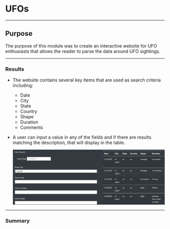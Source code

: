 # UFOs
____

## Purpose
The purpose of this module was to create an interactive website for UFO enthusiasts that allows the reader to parse the data around UFO sightings. 
  
___

### Results
* The website contains several key items that are used as search criteria including: 
   * Date
   * City
   * State
   * Country
   * Shape 
   * Duration
   * Comments

* A user can input a value in any of the fields and if there are results matching the description, that will display in the table.  
 
    ![Search_Image](https://github.com/laura3kids/UFOs/blob/main/Filter_Search2.png)
    
  
 
___

### Summary
